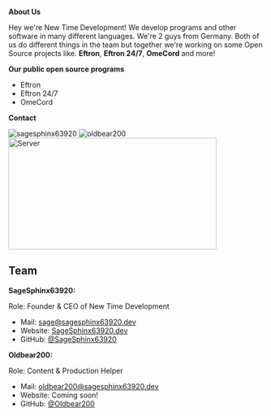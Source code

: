 **About Us**

Hey we're New Time Development! We develop programs and other software in many different languages.
We're 2 guys from Germany. Both of us do different things in the team but together we're working on some Open Source projects like. **Eftron**, **Eftron 24/7**, **OmeCord** and more!

**Our public open source programs**
- Eftron 
- Eftron 24/7 
- OmeCord


**Contact**
<div id="Discord">
<img  src="https://lanyard-profile-readme.vercel.app/api/660887621169446964" alt="sagesphinx63920"/> </a>
<img  src="https://lanyard-profile-readme.vercel.app/api/658302673707204627" alt="oldbear200"/> 
</div>

<div id>
<img src="https://discordapp.com/api/guilds/747061203070746624/embed.png?style=banner1" alt="Server" width="410" height="220" />
</div>

Team
-

**SageSphinx63920:**

Role: Founder & CEO of New Time Development
- Mail: [sage@sagesphinx63920.dev](mailto:sage@sagesphinx63920.dev)
- Website: [SageSphinx63920.dev](https://sagesphinx63920.dev)
- GitHub: [@SageSphinx63920](https://github.com/sagesphinx63920)

**Oldbear200:**

Role: Content & Production Helper 
- Mail: [oldbear200@sagesphinx63920.dev](mailto:oldbear200@sagesphinx63920.dev)
- Website: Coming soon!
- GitHub: [@Oldbear200](https://github.com/oldbear200)
